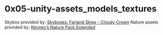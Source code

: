 # 0x05-unity-assets_models_textures

Skybox provided by: [Skyboxes: Farland Skies - Cloudy Crown](https://assetstore.unity.com/packages/2d/textures-materials/sky/farland-skies-cloudy-crown-60004)
Nature assets provided by: [Kenney’s Nature Pack Extended](https://intranet.hbtn.io/rltoken/BYHZEB1i-sI1-GsnUpatbw)
